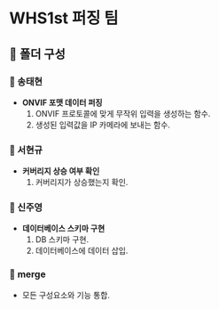 # WHS1st 퍼징 팀

## 📕 폴더 구성

### 📖 송태현
- **ONVIF 포맷 데이터 퍼징**
  1. ONVIF 프로토콜에 맞게 무작위 입력을 생성하는 함수.
  2. 생성된 입력값을 IP 카메라에 보내는 함수.

### 📗 서현규
- **커버리지 상승 여부 확인**
  1. 커버리지가 상승했는지 확인.

### 📘 신주영
- **데이터베이스 스키마 구현**
  1. DB 스키마 구현.
  2. 데이터베이스에 데이터 삽입.

### 📙 **merge**
- 모든 구성요소와 기능 통합.
